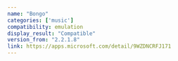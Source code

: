 ```yaml
---
name: "Bongo"
categories: ['music']
compatibility: emulation
display_result: "Compatible"
version_from: "2.2.1.8"
link: https://apps.microsoft.com/detail/9WZDNCRFJ171
---
```

